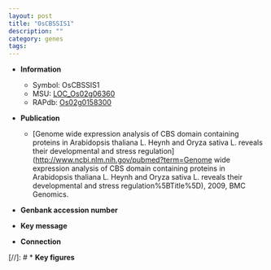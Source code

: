 ```yaml
---
layout: post
title: "OsCBSSIS1"
description: ""
category: genes
tags: 
---
```


* **Information**  
    + Symbol: OsCBSSIS1  
    + MSU: [LOC_Os02g06360](http://rice.plantbiology.msu.edu/cgi-bin/ORF_infopage.cgi?orf=LOC_Os02g06360)  
    + RAPdb: [Os02g0158300](http://rapdb.dna.affrc.go.jp/viewer/gbrowse_details/irgsp1?name=Os02g0158300)  

* **Publication**  
    + [Genome wide expression analysis of CBS domain containing proteins in Arabidopsis thaliana L. Heynh and Oryza sativa L. reveals their developmental and stress regulation](http://www.ncbi.nlm.nih.gov/pubmed?term=Genome wide expression analysis of CBS domain containing proteins in Arabidopsis thaliana L. Heynh and Oryza sativa L. reveals their developmental and stress regulation%5BTitle%5D), 2009, BMC Genomics.

* **Genbank accession number**  

* **Key message**  

* **Connection**  

[//]: # * **Key figures**  


